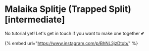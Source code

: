 # Malaika Splitje (Trapped Split) \[intermediate]

No tutorial yet! Let's get in touch if you want to make one together 💕

{% embed url="https://www.instagram.com/p/BhNL3jzDtob/" %}
